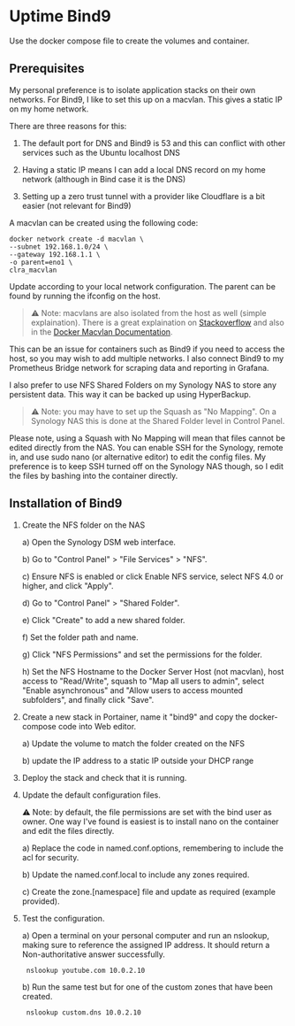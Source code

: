 # Uptime Bind9

Use the docker compose file to create the volumes and container.

## Prerequisites

My personal preference is to isolate application stacks on their own networks.
For Bind9, I like to set this up on a macvlan. This gives a static IP on my home network.

There are three reasons for this:

1) The default port for DNS and Bind9 is 53 and this can conflict with other services such as the Ubuntu localhost DNS

2) Having a static IP means I can add a local DNS record on my home network (although in Bind case it is the DNS)

3) Setting up a zero trust tunnel with a provider like Cloudflare is a bit easier (not relevant for Bind9)

A macvlan can be created using the following code:

```
docker network create -d macvlan \
--subnet 192.168.1.0/24 \
--gateway 192.168.1.1 \
-o parent=eno1 \
clra_macvlan
```

Update according to your local network configuration. 
The parent can be found by running the ifconfig on the host.

> :warning: Note: macvlans are also isolated from the host as well (simple explaination). 
There is a great explaination on 
<a href="https://stackoverflow.com/questions/49600665/docker-macvlan-network-inside-container-is-not-reaching-to-its-own-host">Stackoverflow</a>
and also in the 
<a href="https://docs.docker.com/v17.09/engine/userguide/networking/get-started-macvlan/" rel="noreferrer" title="Docker Macvlan Documentation">Docker Macvlan Documentation</a>.

This can be an issue for containers such as Bind9 if you need to access the host, so you may wish to add multiple networks.
I also connect Bind9 to my Prometheus Bridge network for scraping data and reporting in Grafana.

I also prefer to use NFS Shared Folders on my Synology NAS to store any persistent data. This way it can be backed up using HyperBackup.

> :warning: Note: you may have to set up the Squash as "No Mapping".
On a Synology NAS this is done at the Shared Folder level in Control Panel.

Please note, using a Squash with No Mapping will mean that files cannot be edited directly from the NAS. 
You can enable SSH for the Synology, remote in, and use sudo nano (or alternative editor) to edit the config files.
My preference is to keep SSH turned off on the Synology NAS though, so I edit the files by bashing into the container directly.

## Installation of Bind9

1) Create the NFS folder on the NAS

	a) Open the Synology DSM web interface.
	
	b) Go to "Control Panel" > "File Services" > "NFS".
	
	c) Ensure NFS is enabled or click Enable NFS service, select NFS 4.0 or higher, and click "Apply".
	
	d) Go to "Control Panel" > "Shared Folder".
	
	e) Click "Create" to add a new shared folder.
	
	f) Set the folder path and name.
	
	g) Click "NFS Permissions" and set the permissions for the folder.
	
	h) Set the NFS Hostname to the Docker Server Host (not macvlan), host access to "Read/Write", squash to "Map all users to admin", select "Enable asynchronous" and "Allow users to access mounted subfolders", and finally click "Save".

2) Create a new stack in Portainer, name it "bind9" and copy the docker-compose code into Web editor.

	a) Update the volume to match the folder created on the NFS
	
	b) update the IP address to a static IP outside your DHCP range

3) Deploy the stack and check that it is running.

4) Update the default configuration files.

	:warning: Note: by default, the file permissions are set with the bind user as owner.
	One way I've found is easiest is to install nano on the container and edit the files directly.
	
	a) Replace the code in named.conf.options, remembering to include the acl for security.
	
	b) Update the named.conf.local to include any zones required.
	
	c) Create the zone.[namespace] file and update as required (example provided).

5) Test the configuration.

	a) Open a terminal on your personal computer and run an nslookup, making sure to reference the assigned IP address.	It should return a Non-authoritative answer successfully.

	```
	 nslookup youtube.com 10.0.2.10
	 ```

	 b) Run the same test but for one of the custom zones that have been created.
	
	```
	 nslookup custom.dns 10.0.2.10
	 ```